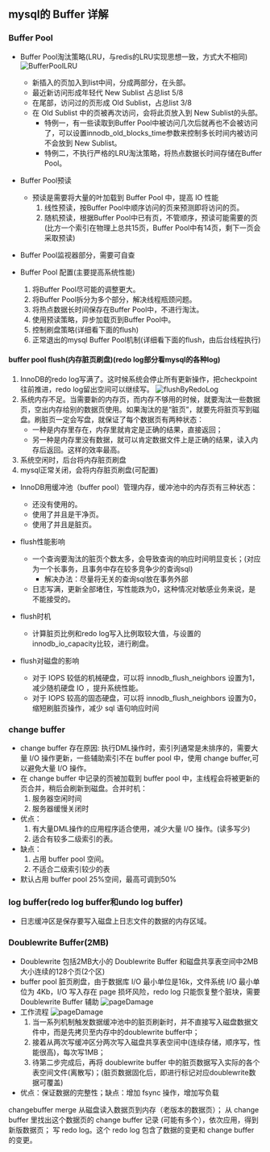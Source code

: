 ## mysql的 Buffer 详解

### Buffer Pool

- Buffer Pool淘汰策略(LRU，与redis的LRU实现思想一致，方式大不相同)
![BufferPoolLRU](https://raw.githubusercontent.com/lyjgulu/mysql/main/image/BufferPoolLRU.png)
    - 新插入的页加入到list中间，分成两部分，在头部。
    - 最近新访问形成年轻代 New Sublist 占总list 5/8
    - 在尾部，访问过的页形成 Old Sublist，占总list 3/8
    - 在 Old Sublist 中的页被再次访问，会将此页放入到 New Sublist的头部。
        - 特例一，有一些读取到Buffer Pool中被访问几次后就再也不会被访问了，可以设置innodb_old_blocks_time参数来控制多长时间内被访问不会放到 New Sublist。
        - 特例二，不执行严格的LRU淘汰策略，将热点数据长时间存储在Buffer Pool。

- Buffer Pool预读
    - 预读是需要将大量的叶加载到 Buffer Pool 中，提高 IO 性能
        1. 线性预读，按Buffer Pool中顺序访问的页来预测即将访问的页。
        2. 随机预读，根据Buffer Pool中已有页，不管顺序，预读可能需要的页(比方一个索引在物理上总共15页，Buffer Pool中有14页，剩下一页会采取预读)

- Buffer Pool监视器部分，需要可自查

- Buffer Pool 配置(主要提高系统性能)
    1. 将Buffer Pool尽可能的调整更大。
    2. 将Buffer Pool拆分为多个部分，解决线程瓶颈问题。
    3. 将热点数据长时间保存在Buffer Pool中，不进行淘汰。
    4. 使用预读策略，异步加载页到Buffer Pool中。
    5. 控制刷盘策略(详细看下面的flush)
    6. 正常退出的mysql Buffer Pool机制(详细看下面的flush，由后台线程执行)

#### buffer pool flush(内存脏页刷盘)(redo log部分看mysql的各种log)
1. InnoDB的redo log写满了。这时候系统会停止所有更新操作，把checkpoint往前推进，redo log留出空间可以继续写。
![flushByRedoLog](https://raw.githubusercontent.com/lyjgulu/mysql/main/image/flushByRedoLog.png)
2. 系统内存不足。当需要新的内存页，而内存不够用的时候，就要淘汰一些数据页，空出内存给别的数据页使用。如果淘汰的是“脏页”，就要先将脏页写到磁盘。刷脏页一定会写盘，就保证了每个数据页有两种状态：
    - 一种是内存里存在，内存里就肯定是正确的结果，直接返回；
    - 另一种是内存里没有数据，就可以肯定数据文件上是正确的结果，读入内存后返回。这样的效率最高。
3. 系统空闲时，后台将内存脏页刷盘
4. mysql正常关闭，会将内存脏页刷盘(可配置)

- InnoDB用缓冲池（buffer pool）管理内存，缓冲池中的内存页有三种状态：
    - 还没有使用的。
    - 使用了并且是干净页。
    - 使用了并且是脏页。

- flush性能影响
    - 一个查询要淘汰的脏页个数太多，会导致查询的响应时间明显变长；(对应为一个长事务，且事务中存在较多竞争少的查询sql)
        - 解决办法：尽量将无关的查询sql放在事务外部
    - 日志写满，更新全部堵住，写性能跌为0，这种情况对敏感业务来说，是不能接受的。

- flush时机
    - 计算脏页比例和redo log写入比例取较大值，与设置的innodb_io_capacity比较，进行刷盘。
- flush对磁盘的影响
    - 对于 IOPS 较低的机械硬盘，可以将 innodb_flush_neighbors 设置为1，减少随机硬盘 IO ，提升系统性能。
    - 对于 IOPS 较高的固态硬盘，可以将 innodb_flush_neighbors 设置为0，缩短刷脏页操作，减少 sql 语句响应时间

### change buffer
- change buffer 存在原因: 执行DML操作时，索引列通常是未排序的，需要大量 I/O 操作更新，一些辅助索引不在 buffer pool 中，使用 change buffer,可以避免大量 I/O 操作。
- 在 change buffer 中记录的页被加载到 buffer pool 中，主线程会将被更新的页合并，稍后会刷新到磁盘。合并时机：
    1. 服务器空闲时间
    2. 服务器缓慢关闭时
- 优点：
    1. 有大量DML操作的应用程序适合使用，减少大量 I/O 操作。(读多写少)
    2. 适合有较多二级索引的表。
- 缺点：
    1. 占用 buffer pool 空间。
    2. 不适合二级索引较少的表
- 默认占用 buffer pool 25%空间，最高可调到50%

### log buffer(redo log buffer和undo log buffer)
- 日志缓冲区是保存要写入磁盘上日志文件的数据的内存区域。

### Doublewrite Buffer(2MB) 
- Doublewrite 包括2MB大小的 Doublewrite Buffer 和磁盘共享表空间中2MB大小连续的128个页(2个区)
- buffer pool 脏页刷盘，由于数据库 I/O 最小单位是16k，文件系统 I/O 最小单位为 4Kb，I/O 写入存在 page 损坏风险，redo log 只能恢复整个脏块，需要 Doublewrite Buffer 辅助
![pageDamage](https://raw.githubusercontent.com/lyjgulu/mysql/main/image/pageDamage.png)
- 工作流程
![pageDamage](https://raw.githubusercontent.com/lyjgulu/mysql/main/image/DoublewriteProcess.png)
    1. 当一系列机制触发数据缓冲池中的脏页刷新时，并不直接写入磁盘数据文件中，而是先拷贝至内存中的doublewrite buffer中；
    2. 接着从两次写缓冲区分两次写入磁盘共享表空间中(连续存储，顺序写，性能很高)，每次写1MB；
    3. 待第二步完成后，再将 doublewrite buffer 中的脏页数据写入实际的各个表空间文件(离散写)；(脏页数据固化后，即进行标记对应doublewrite数据可覆盖)
- 优点：保证数据的完整性；缺点：增加 fsync 操作，增加写负载






changebuffer merge
从磁盘读入数据页到内存（老版本的数据页）；
从 change buffer 里找出这个数据页的 change buffer 记录 (可能有多个），依次应用，得到新版数据页；
写 redo log。这个 redo log 包含了数据的变更和 change buffer 的变更。
